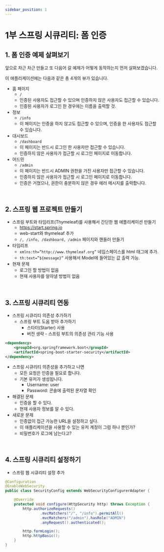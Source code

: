 ```yaml
---
sidebar_position: 1
---
```


# 1부 스프링 시큐리티: 폼 인증

## 1. 폼 인증 예제 살펴보기

앞으로 차근 차근 만들고 또 다음어 갈 예제가 어떻게 동작하는지 먼저 살펴보겠습니다.

이 애플리케이션에는 다음과 같은 총 4개의 뷰가 있습니다.

- 홈 페이지
  - `/`
  - 인증된 사용자도 접근할 수 있으며 인증하지 않은 사용자도 접근할 수 있습니다.
  - 인증된 사용자가 로그인 한 경우에는 이름을 출력할 것.
- 정보
  -  `/info`
  - 이 페이지는 인증을 하지 않고도 접근할 수 있으며, 인증을 한 사용자도 접근할 수 있습니다.
- 대시보드
  - `/dashboard`
  - 이 페이지는 반드시 로그인 한 사용자만 접근할 수 있습니다.
  - 인증하지 않은 사용자가 접근할 시 로그인 페이지로 이동합니다.
- 어드민
  - `/admin`
  - 이 페이지는 반드시 ADMIN 권한을 가진 사용자만 접근할 수 있습니다.
  - 인증하지 않은 사용자가 접근할 시 로그인 페이지로 이동합니다.
  - 인증은 거쳤으나, 권한이 충분하지 않은 경우 에러 메시지를 출력합니다.

<br/>

## 2. 스프링 웹 프로젝트 만들기

- 스프링 부트와 타임리프(Thymeleaf)를 사용해서 간단한 웹 애플리케이션 만들기
  - https://start.spring.io
  - web-start와 thymeleaf 추가
  - `/, /info, /dashboard, /admin` 페이지와 핸들러 만들기
- 타임리프
  - `xmlns:th=”http://www.thymeleaf.org”` 네임스페이스를 html 태그에 추가.
  - `th:text=”${message}”` 사용해서 Model에 들어있는 값 출력 가능.
- 현재 문제
  - 로그인 할 방법이 없음
  - 현재 사용자를 알아낼 방법이 없음

<br/>

## 3. 스프링 시큐리티 연동

- 스프링 시큐리티 의존성 추가하기
  - 스프링 부트 도움 받아 추가하기
    - 스타터(Starter) 사용
    - 버전 생략 - 스프링 부트의 의존성 관리 기능 사용

```xml
<dependency>
	<groupId>org.springframework.boot</groupId>
	<artifactId>spring-boot-starter-security</artifactId>
</dependency>
```

- 스프링 시큐리티 의존성을 추가하고 나면
  - 모든 요청은 인증을 필요로 합니다.
  - 기본 유저가 생성됩니다.
    - Username: user
    - Password: 콘솔에 출력된 문자열 확인
- 해결된 문제
  - 인증을 할 수 있다.
  - 현재 사용자 정보를 알 수 있다.
- 새로운 문제
  - 인증없이 접근 가능한 URL을 설정하고 싶다.
  - 이 애플리케이션을 사용할 수 있는 유저 계정이 그럼 하나 뿐인가?
  - 비밀번호가 로그에 남는다고?

<br/>

## 4. 스프링 시큐리티 설정하기

- 스프링 웹 시큐리티 설정 추가

```java
@Configuration
@EnableWebSecurity
public class SecurityConfig extends WebSecurityConfigurerAdapter {

    @Override
    protected void configure(HttpSecurity http) throws Exception {
        http.authorizeRequests()
                .mvcMatchers("/", "/info").permitAll()
                .mvcMatchers("/admin").hasRole("ADMIN")
                .anyRequest().authenticated();

        http.formLogin();
        http.httpBasic();
    }
}
```